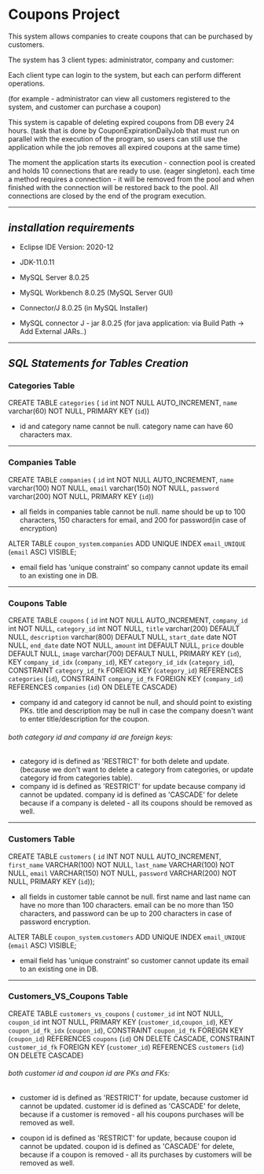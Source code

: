 # Coupons Project

This system allows companies to create coupons that can be purchased by customers.

The system has 3 client types: administrator, company and customer:

Each client type can login to the system, but each can perform different operations.

(for example - administrator can view all customers registered to the system, 
and customer can purchase a coupon)

This system is capable of deleting expired coupons from DB every 24 hours.
(task that is done by CouponExpirationDailyJob that must run on parallel with the execution of the program, 
so users can still use the application while the job removes all expired coupons at the same time)

The moment the application starts its execution - connection pool is created and holds 10 connections that are ready to use.
(eager singleton). each time a method requires a connection - it will be removed from the pool and when finished with the connection will be restored back to the pool. 
All connections are closed by the end of the program execution.

---

## _installation requirements_

- Eclipse IDE Version: 2020-12 

- JDK-11.0.11

- MySQL Server 8.0.25

- MySQL Workbench 8.0.25 (MySQL Server GUI)

- Connector/J 8.0.25 (in MySQL Installer)

- MySQL connector J - jar 8.0.25 (for java application: via Build Path -> Add External JARs..)

---

## _SQL Statements for Tables Creation_

### Categories Table

CREATE TABLE `categories` (
`id` int NOT NULL AUTO_INCREMENT,
`name` varchar(60) NOT NULL,
PRIMARY KEY (`id`))

- id and category name cannot be null.
category name can have 60 characters max.

-------------------------------------------------------------------------

### Companies Table

CREATE TABLE `companies` (
`id` int NOT NULL AUTO_INCREMENT,
`name` varchar(100) NOT NULL,
`email` varchar(150) NOT NULL,
`password` varchar(200) NOT NULL,
PRIMARY KEY (`id`))

- all fields in companies table cannot be null.
name should be up to 100 characters, 150 characters for email,
and 200 for password(in case of encryption)

ALTER TABLE `coupon_system`.`companies`
ADD UNIQUE INDEX `email_UNIQUE` (`email` ASC) VISIBLE;

- email field has 'unique constraint' so company cannot update its email to an existing one in DB. 

-------------------------------------------------------------------------

### Coupons Table

CREATE TABLE `coupons` (
`id` int NOT NULL AUTO_INCREMENT,
`company_id` int NOT NULL,
`category_id` int NOT NULL,
`title` varchar(200) DEFAULT NULL,
`description` varchar(800) DEFAULT NULL,
`start_date` date NOT NULL,
`end_date` date NOT NULL,
`amount` int DEFAULT NULL,
`price` double DEFAULT NULL,
`image` varchar(700) DEFAULT NULL,
PRIMARY KEY (`id`),
KEY `company_id_idx` (`company_id`),
KEY `category_id_idx` (`category_id`),
CONSTRAINT `category_id_fk` FOREIGN KEY (`category_id`) REFERENCES `categories` (`id`),
CONSTRAINT `company_id_fk` FOREIGN KEY (`company_id`) REFERENCES `companies` (`id`) ON DELETE CASCADE)

- company id and category id cannot be null, and should point to existing PKs.
title and description may be null in case the company doesn't want to enter title/description for the coupon.
  
###### both category id and company id are foreign keys:
  - category id is defined as 'RESTRICT' for both delete and update.(because we don't want to delete a category from categories,
  or update category id from categories table).
  - company id is defined as 'RESTRICT' for update because company id cannot be updated. 
  company id is defined as 'CASCADE' for delete because if a company is deleted - all its coupons should be removed as well.

-------------------------------------------------------------------------

### Customers Table

CREATE TABLE `customers` (
`id` INT NOT NULL AUTO_INCREMENT,
`first_name` VARCHAR(100) NOT NULL,
`last_name` VARCHAR(100) NOT NULL,
`email` VARCHAR(150) NOT NULL,
`password` VARCHAR(200) NOT NULL,
PRIMARY KEY (`id`));

- all fields in customer table cannot be null.
first name and last name can have no more than 100 characters.
email can be no more than 150 characters,
and password can be up to 200 characters in case of password encryption.

ALTER TABLE `coupon_system`.`customers`
ADD UNIQUE INDEX `email_UNIQUE` (`email` ASC) VISIBLE;
- email field has 'unique constraint' so customer cannot update its email to an existing one in DB.

-------------------------------------------------------------------------

### Customers_VS_Coupons Table

CREATE TABLE `customers_vs_coupons` (
`customer_id` int NOT NULL,
`coupon_id` int NOT NULL,
PRIMARY KEY (`customer_id`,`coupon_id`),
KEY `coupon_id_fk_idx` (`coupon_id`),
CONSTRAINT `coupon_id_fk` FOREIGN KEY (`coupon_id`) REFERENCES `coupons` (`id`) ON DELETE CASCADE,
CONSTRAINT `customer_id_fk` FOREIGN KEY (`customer_id`) REFERENCES `customers` (`id`) ON DELETE CASCADE)

 ###### both customer id and coupon id are PKs and FKs:
- customer id is defined as 'RESTRICT' for update, because customer id cannot be updated.
customer id is defined as 'CASCADE' for delete, because if a customer is removed - all his coupons purchases will be removed as well.


- coupon id is defined as 'RESTRICT' for update, because coupon id cannot be updated.
coupon id is defined as 'CASCADE' for delete, because if a coupon is removed - all its purchases by customers will be removed as well.
 
